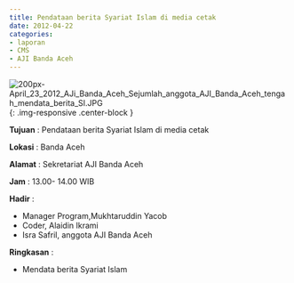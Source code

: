 ```yaml
---
title: Pendataan berita Syariat Islam di media cetak
date: 2012-04-22
categories:
- laporan
- CMS
- AJI Banda Aceh
---
```


![200px-April_23_2012_AJi_Banda_Aceh_Sejumlah_anggota_AJI_Banda_Aceh_tengah_mendata_berita_SI.JPG](/uploads/200px-April_23_2012_AJi_Banda_Aceh_Sejumlah_anggota_AJI_Banda_Aceh_tengah_mendata_berita_SI.JPG){: .img-responsive .center-block }

**Tujuan** : Pendataan berita Syariat Islam di media cetak

**Lokasi** : Banda Aceh

**Alamat** : Sekretariat AJI Banda Aceh

**Jam** : 13.00- 14.00 WIB

**Hadir** : 
* Manager Program,Mukhtaruddin Yacob
* Coder, Alaidin Ikrami
* Isra Safril, anggota AJI Banda Aceh 

**Ringkasan** : 
* Mendata berita Syariat Islam
